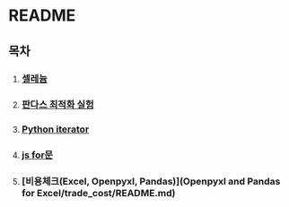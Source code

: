 # README

## 목차

1. ### [셀레늄](Selenium/LoginBot/README.md)

1. ### [판다스 최적화 실험](Pandas/speed_test/README.md)

1. ### [Python iterator](Python/iterator/README.md)

1. ### [js for문](JS/for/README.md)

5. ### [비용체크(Excel, Openpyxl, Pandas)](Openpyxl and Pandas for Excel/trade_cost/README.md)
